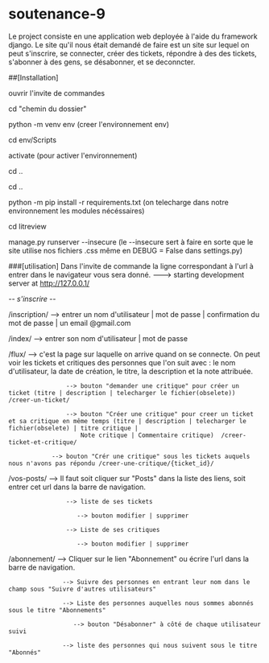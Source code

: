 # soutenance-9

Le project consiste en une application web deployée à l'aide du framework django. Le site qu'il nous était demandé de faire est un site sur lequel on peut s'inscrire, se connecter, créer des tickets, répondre à des des tickets, s'abonner à des gens, se désabonner, et se deconncter.

##[Installation]

ouvrir l'invite de commandes

cd "chemin du dossier"

python -m venv env (creer l'environnement env)

cd env/Scripts

activate (pour activer l'environnement)

cd ..

cd ..

python -m pip install -r requirements.txt (on telecharge dans notre environnement les modules nécéssaires)

cd  litreview

manage.py runserver --insecure (le --insecure sert à faire en sorte que le site utilise nos fichiers .css même en DEBUG = False dans settings.py)


###[utilisation]
Dans l'invite de commande la ligne correspondant à l'url à entrer dans le navigateur vous sera donné. 
---> starting development server at http://127.0.0.1/

*-- s'inscrire --*

/inscription/   --> entrer un nom d'utilisateur | mot de passe | confirmation du mot de passe | un email @gmail.com 

/index/         --> entrer son nom d'utilisateur | mot de passe

/flux/          --> c'est la page sur laquelle on arrive quand on se connecte. On peut voir les tickets et critiques des personnes que l'on suit avec : le nom d'utilisateur, la                     date de création, le titre, la description et la note attribuée. 

                    --> bouton "demander une critique" pour créer un ticket (titre | description | telecharger le fichier(obselete)) /creer-un-ticket/
                    
                    --> bouton "Créer une critique" pour creer un ticket et sa critique en même temps (titre | description | telecharger le fichier(obselete) | titre critique |
                        Note critique | Commentaire critique)  /creer-ticket-et-critique/
                        
                --> bouton "Crér une critique" sous les tickets auquels nous n'avons pas répondu /creer-une-critique/{ticket_id}/
                
                
/vos-posts/     --> Il faut soit cliquer sur "Posts" dans la liste des liens, soit entrer cet url dans la barre de navigation.

                    --> liste de ses tickets
                    
                       --> bouton modifier | supprimer  
                       
                    --> Liste de ses critiques 
                    
                       --> bouton modifier | supprimer
                       
                       
/abonnement/    --> Cliquer sur le lien "Abonnement" ou écrire l'url dans la barre de navigation.

                   --> Suivre des personnes en entrant leur nom dans le champ sous "Suivre d'autres utilisateurs"
                   
                   --> Liste des personnes auquelles nous sommes abonnés sous le titre "Abonnements"
                   
                      --> bouton "Désabonner" à côté de chaque utilisateur suivi
                      
                   --> liste des personnes qui nous suivent sous le titre "Abonnés"
